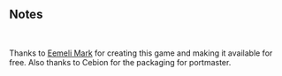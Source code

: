 ## Notes
<br/>

Thanks to [Eemeli Mark](https://github.com/TheJeme/Eity) for creating this game and making it available for free. Also thanks to Cebion for the packaging for portmaster.
<br/>

